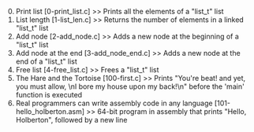 0. Print list [0-print_list.c] >> Prints all the elements of a "list_t" list
1. List length [1-list_len.c] >> Returns the number of elements in a linked "list_t" list
2. Add node [2-add_node.c] >> Adds a new node at the beginning of a "list_t" list
3. Add node at the end [3-add_node_end.c] >> Adds a new node at the end of a "list_t" list
4. Free list [4-free_list.c] >> Frees a "list_t" list
5. The Hare and the Tortoise [100-first.c] >> Prints "You're beat! and yet, you must allow, \nI bore my house upon my back!\n" before the 'main' function is executed
6. Real programmers can write assembly code in any language [101-hello_holberton.asm] >> 64-bit program in assembly that prints "Hello, Holberton", followed by a new line
